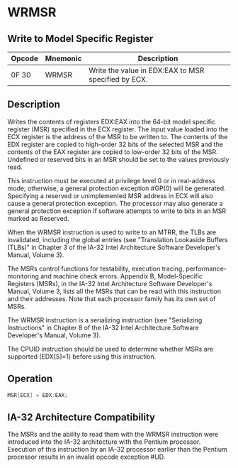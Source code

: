# WRMSR
 
## Write to Model Specific Register
 
 
|Opcode|Mnemonic|Description|
|-|-|-|
|0F 30|WRMSR|Write the value in EDX:EAX to MSR specified by ECX.|
 
## Description
 
Writes the contents of registers EDX:EAX into the 64-bit model specific register (MSR) specified in the ECX register. The input value loaded into the ECX register is the address of the MSR to be written to. The contents of the EDX register are copied to high-order 32 bits of the selected MSR and the contents of the EAX register are copied to low-order 32 bits of the MSR. Undefined or reserved bits in an MSR should be set to the values previously read.
 
This instruction must be executed at privilege level 0 or in real-address mode; otherwise, a general protection exception #GP(0) will be generated. Specifying a reserved or unimplemented MSR address in ECX will also cause a general protection exception. The processor may also generate a general protection exception if software attempts to write to bits in an MSR marked as Reserved.
 
When the WRMSR instruction is used to write to an MTRR, the TLBs are invalidated, including the global entries (see "Translation Lookaside Buffers (TLBs)" in Chapter 3 of the IA-32 Intel Architecture Software Developer's Manual, Volume 3).
 
The MSRs control functions for testability, execution tracing, performance-monitoring and machine check errors. Appendix B, Model-Specific Registers (MSRs), in the IA-32 Intel Architecture Software Developer's Manual, Volume 3, lists all the MSRs that can be read with this instruction and their addresses. Note that each processor family has its own set of MSRs.
 
The WRMSR instruction is a serializing instruction (see "Serializing Instructions" in Chapter 8 of the IA-32 Intel Architecture Software Developer's Manual, Volume 3).
 
The CPUID instruction should be used to determine whether MSRs are supported (EDX[5]=1) before using this instruction.
 
 
## Operation
 
```c
MSR[ECX] = EDX:EAX;

```
 
 
## IA-32 Architecture Compatibility
 
The MSRs and the ability to read them with the WRMSR instruction were introduced into the IA-32 architecture with the Pentium processor. Execution of this instruction by an IA-32 processor earlier than the Pentium processor results in an invalid opcode exception #UD.

 
